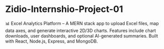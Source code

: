 # Zidio-Internshio-Project-01
📊 Excel Analytics Platform – A MERN stack app to upload Excel files, map data axes, and generate interactive 2D/3D charts. Features include chart downloads, user dashboards, and optional AI-generated summaries. Built with React, Node.js, Express, and MongoDB.
